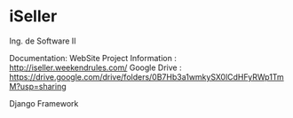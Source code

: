 # iSeller
Ing. de Software II 

Documentation:
WebSite Project Information : http://iseller.weekendrules.com/
Google Drive : https://drive.google.com/drive/folders/0B7Hb3a1wmkySX0lCdHFyRWp1TmM?usp=sharing

Django Framework

